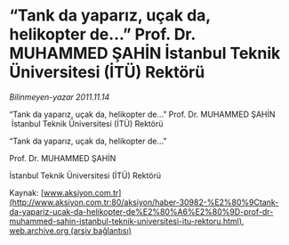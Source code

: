 # “Tank da yaparız, uçak da, helikopter de…” Prof. Dr. MUHAMMED ŞAHİN İstanbul Teknik Üniversitesi (İTÜ) Rektörü

*Bilinmeyen-yazar 2011.11.14*

<font class="agenda2NewsSpot">
 “Tank da yaparız, uçak da, helikopter de…”
Prof. Dr. MUHAMMED ŞAHİN
 İstanbul Teknik Üniversitesi (İTÜ) Rektörü
</font>
<font class="newsDetail">
 <p>
  “Tank da yaparız, uçak da, helikopter de…”
 </p>
 <p>
  Prof. Dr. MUHAMMED ŞAHİN
 </p>
 <p>
  İstanbul Teknik Üniversitesi (İTÜ) Rektörü
 </p>
</font>

Kaynak: [www.aksiyon.com.tr](http://www.aksiyon.com.tr:80/aksiyon/haber-30982-%E2%80%9Ctank-da-yapariz-ucak-da-helikopter-de%E2%80%A6%E2%80%9D-prof-dr-muhammed-sahin-istanbul-teknik-universitesi-itu-rektoru.html), [web.archive.org (arşiv bağlantısı)](http://web.archive.org/web/20111120162729/http://www.aksiyon.com.tr:80/aksiyon/haber-30982-%E2%80%9Ctank-da-yapariz-ucak-da-helikopter-de%E2%80%A6%E2%80%9D-prof-dr-muhammed-sahin-istanbul-teknik-universitesi-itu-rektoru.html)
